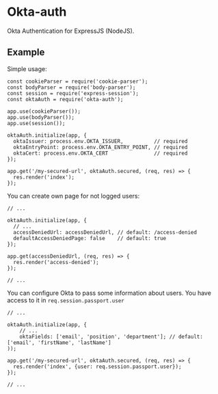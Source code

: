 # Okta-auth

Okta Authentication for ExpressJS (NodeJS).

## Example

Simple usage:

    const cookieParser = require('cookie-parser');
    const bodyParser = require('body-parser');
    const session = require('express-session');
    const oktaAuth = require('okta-auth');

    app.use(cookieParser());
    app.use(bodyParser());
    app.use(session());

    oktaAuth.initialize(app, {
      oktaIssuer: process.env.OKTA_ISSUER,          // required
      oktaEntryPoint: process.env.OKTA_ENTRY_POINT, // required
      oktaCert: process.env.OKTA_CERT               // required
    });

    app.get('/my-secured-url', oktaAuth.secured, (req, res) => {
      res.render('index');
    });

You can create own page for not logged users:

    // ...

    oktaAuth.initialize(app, {
      // ...
      accessDeniedUrl: accessDeniedUrl, // default: /access-denied
      defaultAccessDeniedPage: false    // default: true
    });

    app.get(accessDeniedUrl, (req, res) => {
      res.render('access-denied');
    });

    // ...

You can configure Okta to pass some information about users.
You have access to it in `req.session.passport.user`

    // ...

    oktaAuth.initialize(app, {
        // ...
        oktaFields: ['email', 'position', 'department']; // default: ['email', 'firstName', 'lastName']
    ));

    app.get('/my-secured-url', oktaAuth.secured, (req, res) => {
      res.render('index', {user: req.session.passport.user});
    });

    // ...
